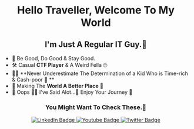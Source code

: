  
<h1 align="center"> Hello Traveller, Welcome To My World  </h1>

<h2 align="center"> I'm Just A Regular IT Guy.🤫 </h2>

- 🤝 Be Good, Do Good & Stay Good.
- 🛠️ Casual **CTF Player** & A Weird Fella 🙄 
- 🏋🏻 **Never Underestimate The Determination of a Kid Who is Time-rich & Cash-poor 🥳 **
- 🥅 Making The **World A Better Place** 🤗 
- 🤡 Oops 🤦‍♂️ I've Said Alot...🤭 Enjoy Your Journey 🥳

<h3 align="center"> You Might Want To Check These.🤫 </h3>

<div id="badges" align="center">
  <a href="your-linkedin-URL">
    <img src="https://img.shields.io/badge/LinkedIn-blue?style=for-the-badge&logo=linkedin&logoColor=white" alt="LinkedIn Badge"/>
  </a>
  <a href="https://www.youtube.com/channel/UCSY-pfwuYspZFlRsO7vBfIQ/">
    <img src="https://img.shields.io/badge/YouTube-red?style=for-the-badge&logo=youtube&logoColor=white" alt="Youtube Badge"/>
  </a>
  <a href="https://twitter.com/r0b0tg4ng/">
    <img src="https://img.shields.io/badge/Twitter-blue?style=for-the-badge&logo=twitter&logoColor=white" alt="Twitter Badge"/>
  </a>
</div>
